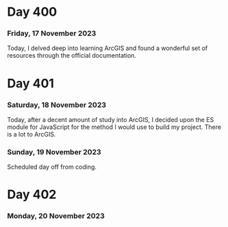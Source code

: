 
# Day 400
### Friday, 17 November 2023

Today, I delved deep into learning ArcGIS and found a wonderful set of resources through the official documentation. 

# Day 401
### Saturday, 18 November 2023

Today, after a decent amount of study into ArcGIS, I decided upon the ES module for JavaScript for the method I would use to build my project. There is a lot to ArcGIS. 

### Sunday, 19 November 2023

Scheduled day off from coding. 

# Day 402
### Monday, 20 November 2023


